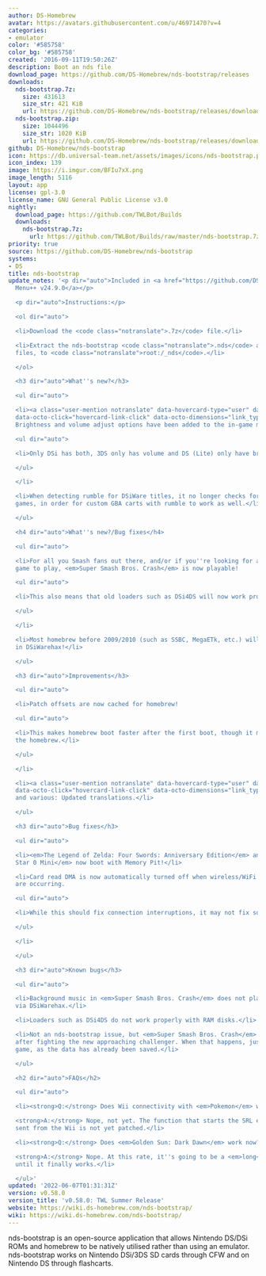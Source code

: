 ```yaml
---
author: DS-Homebrew
avatar: https://avatars.githubusercontent.com/u/46971470?v=4
categories:
- emulator
color: '#585758'
color_bg: '#585758'
created: '2016-09-11T19:50:26Z'
description: Boot an nds file
download_page: https://github.com/DS-Homebrew/nds-bootstrap/releases
downloads:
  nds-bootstrap.7z:
    size: 431613
    size_str: 421 KiB
    url: https://github.com/DS-Homebrew/nds-bootstrap/releases/download/v0.58.0/nds-bootstrap.7z
  nds-bootstrap.zip:
    size: 1044496
    size_str: 1020 KiB
    url: https://github.com/DS-Homebrew/nds-bootstrap/releases/download/v0.58.0/nds-bootstrap.zip
github: DS-Homebrew/nds-bootstrap
icon: https://db.universal-team.net/assets/images/icons/nds-bootstrap.png
icon_index: 139
image: https://i.imgur.com/BFIu7xX.png
image_length: 5116
layout: app
license: gpl-3.0
license_name: GNU General Public License v3.0
nightly:
  download_page: https://github.com/TWLBot/Builds
  downloads:
    nds-bootstrap.7z:
      url: https://github.com/TWLBot/Builds/raw/master/nds-bootstrap.7z
priority: true
source: https://github.com/DS-Homebrew/nds-bootstrap
systems:
- DS
title: nds-bootstrap
update_notes: '<p dir="auto">Included in <a href="https://github.com/DS-Homebrew/TWiLightMenu/releases/tag/v24.9.0"><strong>TW</strong>i<strong>L</strong>ight
  Menu++ v24.9.0</a></p>

  <p dir="auto">Instructions:</p>

  <ol dir="auto">

  <li>Download the <code class="notranslate">.7z</code> file.</li>

  <li>Extract the nds-bootstrap <code class="notranslate">.nds</code> and <code class="notranslate">.ver</code>
  files, to <code class="notranslate">root:/_nds</code>.</li>

  </ol>

  <h3 dir="auto">What''s new?</h3>

  <ul dir="auto">

  <li><a class="user-mention notranslate" data-hovercard-type="user" data-hovercard-url="/users/Epicpkmn11/hovercard"
  data-octo-click="hovercard-link-click" data-octo-dimensions="link_type:self" href="https://github.com/Epicpkmn11">@Epicpkmn11</a>:
  Brightness and volume adjust options have been added to the in-game menu!

  <ul dir="auto">

  <li>Only DSi has both, 3DS only has volume and DS (Lite) only have brightness.</li>

  </ul>

  </li>

  <li>When detecting rumble for DSiWare titles, it no longer checks for TIDs of GBA
  games, in order for custom GBA carts with rumble to work as well.</li>

  </ul>

  <h4 dir="auto">What''s new?/Bug fixes</h4>

  <ul dir="auto">

  <li>For all you Smash fans out there, and/or if you''re looking for a good homebrew
  game to play, <em>Super Smash Bros. Crash</em> is now playable!

  <ul dir="auto">

  <li>This also means that old loaders such as DSi4DS will now work properly as well.</li>

  </ul>

  </li>

  <li>Most homebrew before 2009/2010 (such as SSBC, MegaETk, etc.) will now work properly
  in DSiWarehax!</li>

  </ul>

  <h3 dir="auto">Improvements</h3>

  <ul dir="auto">

  <li>Patch offsets are now cached for homebrew!

  <ul dir="auto">

  <li>This makes homebrew boot faster after the first boot, though it may depend on
  the homebrew.</li>

  </ul>

  </li>

  <li><a class="user-mention notranslate" data-hovercard-type="user" data-hovercard-url="/users/Epicpkmn11/hovercard"
  data-octo-click="hovercard-link-click" data-octo-dimensions="link_type:self" href="https://github.com/Epicpkmn11">@Epicpkmn11</a>
  and various: Updated translations.</li>

  </ul>

  <h3 dir="auto">Bug fixes</h3>

  <ul dir="auto">

  <li><em>The Legend of Zelda: Four Swords: Anniversary Edition</em> and <em>Phantasy
  Star 0 Mini</em> now boot with Memory Pit!</li>

  <li>Card read DMA is now automatically turned off when wireless/WiFi operations
  are occurring.

  <ul dir="auto">

  <li>While this should fix connection interruptions, it may not fix some of them.</li>

  </ul>

  </li>

  </ul>

  <h3 dir="auto">Known bugs</h3>

  <ul dir="auto">

  <li>Background music in <em>Super Smash Bros. Crash</em> does not play while running
  via DSiWarehax.</li>

  <li>Loaders such as DSi4DS do not work properly with RAM disks.</li>

  <li>Not an nds-bootstrap issue, but <em>Super Smash Bros. Crash</em> will freeze
  after fighting the new approaching challenger. When that happens, just restart the
  game, as the data has already been saved.</li>

  </ul>

  <h2 dir="auto">FAQs</h2>

  <ul dir="auto">

  <li><strong>Q:</strong> Does Wii connectivity with <em>Pokemon</em> work now?<br>

  <strong>A:</strong> Nope, not yet. The function that starts the SRL executable file
  sent from the Wii is not yet patched.</li>

  <li><strong>Q:</strong> Does <em>Golden Sun: Dark Dawn</em> work now?<br>

  <strong>A:</strong> Nope. At this rate, it''s going to be a <em>long</em> while
  until it finally works.</li>

  </ul>'
updated: '2022-06-07T01:31:31Z'
version: v0.58.0
version_title: 'v0.58.0: TWL Summer Release'
website: https://wiki.ds-homebrew.com/nds-bootstrap/
wiki: https://wiki.ds-homebrew.com/nds-bootstrap/
---
```

nds-bootstrap is an open-source application that allows Nintendo DS/DSi ROMs and homebrew to be natively utilised rather than using an emulator. nds-bootstrap works on Nintendo DSi/3DS SD cards through CFW and on Nintendo DS through flashcarts.